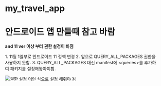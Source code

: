 # my_travel_app

<h1>안드로이드 앱 만들때 참고 바람</h1>

<strong>and 11 ver 이상 부터 권한 설정이 바뀜</strong>
<p>1. 11월 1일부로 안드로이드 11 정책 변경
        2. 앞으로 QUERY_ALL_PACKAGES 권한을 사용하지 못함.
        3. QUERY_ALL_PACKAGES 대신 manifest에 &lt;queries&gt;를  추가하여 패키지를 설정해놓아야함.</p>
        
![권한 설정](https://user-images.githubusercontent.com/83574029/152647879-a2bf1d32-e7b5-4cf6-974f-d92ee7626def.PNG)
이런 식으로 설정 해줘야 됨
